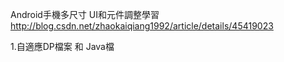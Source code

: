 Android手機多尺寸 UI和元件調整學習
http://blog.csdn.net/zhaokaiqiang1992/article/details/45419023

1.自適應DP檔案 和 Java檔
